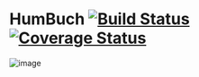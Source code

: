 HumBuch [![Build Status](https://travis-ci.org/HumBuch/HumBuch.png?branch=develop)](https://travis-ci.org/HumBuch/HumBuch) [![Coverage Status](https://coveralls.io/repos/HumBuch/HumBuch/badge.png)](https://coveralls.io/r/HumBuch/HumBuch)
=======

![image](https://cloud.githubusercontent.com/assets/2004131/2935884/05ad2604-d833-11e3-9fc0-26f3e9dd3b04.png)

